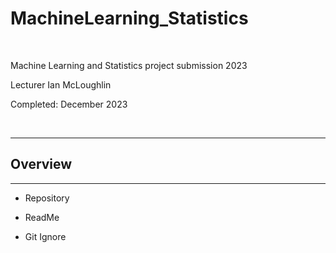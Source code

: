 # MachineLearning_Statistics

<br/>

Machine Learning and Statistics project submission 2023 

Lecturer Ian McLoughlin

Completed: December 2023

<br/>

***

## Overview

***

 - Repository

 - ReadMe

 - Git Ignore




